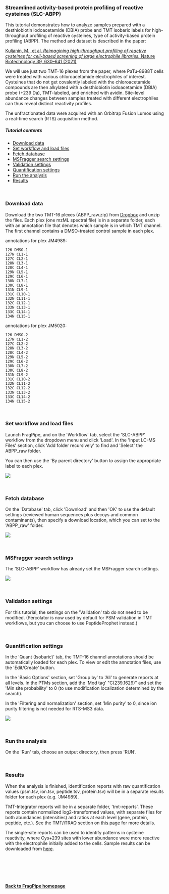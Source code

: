 

### Streamlined activity-based protein profiling of reactive cysteines (SLC-ABPP)

This tutorial demonstrates how to analyze samples prepared with a desthiobiotin iodoacetamide (DBIA) probe and TMT isobaric labels for high-throughput profiling of reactive cysteines,  type of activity-based protein profiling (ABPP). The method and dataset is described in the paper:

[Kuljanin, M., et al. _Reimagining high-throughput profiling of reactive cysteines for cell-based screening of large electrophile libraries._ Nature Biotechnology 39, 630–641 (2021)](https://www.nature.com/articles/s41587-020-00778-3)

We will use just two TMT-16 plexes from the paper, where PaTu-8988T cells were treated with various chloroacetamide electrophiles of interest. Cysteines that do not get covalently labeled with the chloroacetamide compounds are then alkylated with a desthiobiotin iodoacetamide (DBIA) probe (+239 Da), TMT-labeled, and enriched with avidin. Site-level abundance changes between samples treated with different electrophiles can thus reveal distinct reactivity profiles.

The unfractionated data were acquired with an Orbitrap Fusion Lumos using a real-time search (RTS) acquisition method.

##### Tutorial contents
* [Download data](https://fragpipe.nesvilab.org/docs/tutorial_abpp.html#download-data)
* [Set workflow and load files](https://fragpipe.nesvilab.org/docs/tutorial_abpp.html#set-workflow-and-load-files)
* [Fetch database](https://fragpipe.nesvilab.org/docs/tutorial_abpp.html#fetch-database)
* [MSFragger search settings](https://fragpipe.nesvilab.org/docs/tutorial_abpp.html#msfragger-search-settings)
* [Validation settings](https://fragpipe.nesvilab.org/docs/tutorial_abpp.html#validation-settings)
* [Quantification settings](https://fragpipe.nesvilab.org/docs/tutorial_abpp.html#quantification-settings)
* [Run the analysis](https://fragpipe.nesvilab.org/docs/tutorial_abpp.html#run-the-analysis)
* [Results](https://fragpipe.nesvilab.org/docs/tutorial_abpp.html#results)

<br>

### Download data
Download the two TMT-16 plexes (ABPP_raw.zip) from [Dropbox](https://www.dropbox.com/s/wbief35pejlawtx/ABPP_raw.zip?dl=1) and unzip the files. Each plex (one mzML spectral file) is in a separate folder, each with an annotation file that denotes which sample is in which TMT channel. The first channel contains a DMSO-treated control sample in each plex.

annotations for plex JM4989:
```
126 DMSO-1
127N CL1-1
127C CL2-1
128N CL3-1
128C CL4-1
129N CL5-1
129C CL6-1
130N CL7-1
130C CL8-1
131N CL9-1
131C CL10-1
132N CL11-1
132C CL12-1
133N CL13-1
133C CL14-1
134N CL15-1
```

annotations for plex JM5020:
```
126 DMSO-2
127N CL1-2
127C CL2-2
128N CL3-2
128C CL4-2
129N CL5-2
129C CL6-2
130N CL7-2
130C CL8-2
131N CL9-2
131C CL10-2
132N CL11-2
132C CL12-2
133N CL13-2
133C CL14-2
134N CL15-2
```

<br>

### Set workflow and load files
Launch FragPipe, and on the 'Workflow' tab, select the 'SLC-ABPP' workflow from the dropdown menu and click 'Load'. In the 'Input LC-MS Files' section, click 'Add folder recursively' to find and 'Select' the ABPP_raw folder.

You can then use the 'By parent directory' button to assign the appropriate label to each plex. 

![](https://raw.githubusercontent.com/Nesvilab/FragPipe/gh-pages/images/abpp_annotate-files.png)

<br>

### Fetch database
On the 'Database' tab, click 'Download' and then 'OK' to use the default settings (reviewed human sequences plus decoys and common contaminants), then specify a download location, which you can set to the 'ABPP_raw' folder.

![](https://raw.githubusercontent.com/Nesvilab/FragPipe/gh-pages/images/share-database-options.png)

<br>

### MSFragger search settings
The 'SLC-ABPP' workflow has already set the MSFragger search settings.

![](https://raw.githubusercontent.com/Nesvilab/FragPipe/gh-pages/images/abpp_add-var-mod.png)

<br>

### Validation settings
For this tutorial, the settings on the 'Validation' tab do not need to be modified. (Percolator is now used by default for PSM validation in TMT workflows, but you can choose to use PeptideProphet instead.)

<br>

### Quantification settings
In the 'Quant (Isobaric)' tab, the TMT-16 channel annotations should be automatically loaded for each plex. To view or edit the annotation files, use the 'Edit/Create' button.

In the 'Basic Options' section, set 'Group by' to 'All' to generate reports at all levels. In the PTMs section, add the 'Mod tag' "C(239.1629)" and set the 'Min site probability' to 0 (to use modification localization determined by the search).

In the 'Filtering and normalization' section, set 'Min purity' to 0, since ion purity filtering is not needed for RTS-MS3 data.

![](https://raw.githubusercontent.com/Nesvilab/FragPipe/gh-pages/images/abpp_labelquant.png)


<br>

### Run the analysis
On the 'Run' tab, choose an output directory, then press 'RUN'.

<br>

### Results
When the analysis is finished, identification reports with raw quantification values (psm.tsv, ion.tsv, peptide.tsv, protein.tsv) will be in a separate results folder for each plex (e.g. 'JM4989).

TMT-Integrator reports will be in a separate folder, 'tmt-reports'. These reports contain normalized log2-transformed values, with separate files for both abundances (intensities) and ratios at each level (gene, protein, peptide, etc.). See the TMT/iTRAQ section on [this page](https://fragpipe.nesvilab.org/docs/tutorial_fragpipe_outputs.html) for more details.

The single-site reports can be used to identify patterns in cysteine reactivity, where Cys+239 sites with lower abundance were more reactive with the electrophile initially added to the cells. Sample results can be downloaded from [here](https://www.dropbox.com/s/m4l5rlv8dq0hzap/ABPP_results.zip?dl=0).

<br>
<br>
<br>
<br>

#### [Back to FragPipe homepage](https://fragpipe.nesvilab.org/)
